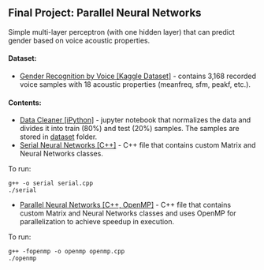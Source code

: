 ## Final Project: Parallel Neural Networks
Simple multi-layer perceptron (with one hidden layer) that can predict gender based on voice acoustic properties.
#### Dataset:
* [Gender Recognition by Voice [Kaggle Dataset]](https://www.kaggle.com/primaryobjects/voicegender) - contains 3,168 recorded voice samples with 18 acoustic properties (meanfreq, sfm, peakf, etc.).

#### Contents:
* [Data Cleaner [iPython]](https://github.com/mishig25/2017Block2/blob/master/project/data_cleaner.ipynb) - jupyter notebook that normalizes the data and divides it into train (80%) and test (20%) samples. The samples are stored in [dataset](https://github.com/mishig25/2017Block2/tree/master/project/dataset) folder.
* [Serial Neural Networks [C++]](https://github.com/mishig25/2017Block2/blob/master/project/serial.cpp) - C++ file that contains custom Matrix and Neural Networks classes.

To run:
```
g++ -o serial serial.cpp
./serial
```
* [Parallel Neural Networks [C++, OpenMP]](https://github.com/mishig25/2017Block2/blob/master/project/openmp.cpp) - C++ file that contains custom Matrix and Neural Networks classes and uses OpenMP for parallelization to achieve speedup in execution.

To run:
```
g++ -fopenmp -o openmp openmp.cpp
./openmp
```
